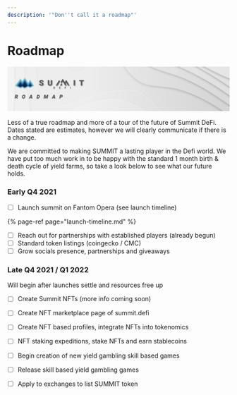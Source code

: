 ```yaml
---
description: '"Don''t call it a roadmap"'
---
```


# Roadmap

![](.gitbook/assets/roadmap-masthead.jpg)

Less of a true roadmap and more of a tour of the future of Summit DeFi. Dates stated are estimates, however we will clearly communicate if there is a change.  
  
We are committed to making SUMMIT a lasting player in the Defi world. We have put too much work in to be happy with the standard 1 month birth & death cycle of yield farms, so take a look below to see what our future holds.

### Early Q4 2021

* [ ] Launch summit on Fantom Opera \(see launch timeline\)

{% page-ref page="launch-timeline.md" %}

* [ ] Reach out for partnerships with established players \(already begun\)
* [ ] Standard token listings \(coingecko / CMC\)
* [ ] Grow socials presence, partnerships and giveaways

### **Late Q4 2021 / Q1 2022**

Will begin after launches settle and resources free up

* [ ] Create Summit NFTs \(more info coming soon\)
* [ ] Create NFT marketplace page of summit.defi
* [ ] Create NFT based profiles, integrate NFTs into tokenomics
* [ ] NFT staking expeditions, stake NFTs and earn stablecoins
* [ ] Begin creation of new yield gambling skill based games 
* [ ] Release skill based yield gambling games
* [ ] Apply to exchanges to list SUMMIT token



